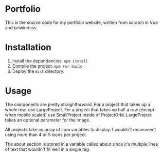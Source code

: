 # Portfolio

This is the source code for my portfolio website, written from scratch in Vue and tailwindcss.

# Installation

1. Install the dependencies: `npm install`
2. Compile the project: `npm run build`
3. Deploy the `dist` directory.

# Usage

The components are pretty straightforward. For a project that takes up a whole row, use LargeProject. For a project that takes up half a row (except when mobile scaled) use SmallProject inside of ProjectGrid. LargeProject takes an optional parameter for the image.

All projects take an array of icon variables to display. I wouldn't recomment using more than 4 or 5 icons per project.

The about section is stored in a variable called about since it's multiple lines of text that wouldn't fit well in a single tag.
